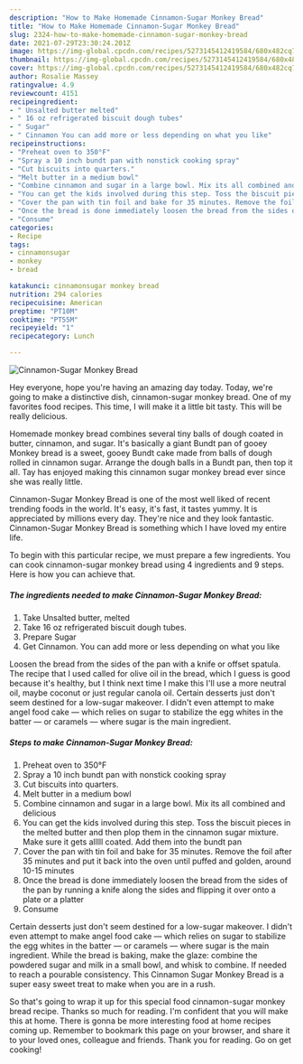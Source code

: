 ```yaml
---
description: "How to Make Homemade Cinnamon-Sugar Monkey Bread"
title: "How to Make Homemade Cinnamon-Sugar Monkey Bread"
slug: 2324-how-to-make-homemade-cinnamon-sugar-monkey-bread
date: 2021-07-29T23:30:24.201Z
image: https://img-global.cpcdn.com/recipes/5273145412419584/680x482cq70/cinnamon-sugar-monkey-bread-recipe-main-photo.jpg
thumbnail: https://img-global.cpcdn.com/recipes/5273145412419584/680x482cq70/cinnamon-sugar-monkey-bread-recipe-main-photo.jpg
cover: https://img-global.cpcdn.com/recipes/5273145412419584/680x482cq70/cinnamon-sugar-monkey-bread-recipe-main-photo.jpg
author: Rosalie Massey
ratingvalue: 4.9
reviewcount: 4151
recipeingredient:
- " Unsalted butter melted"
- " 16 oz refrigerated biscuit dough tubes"
- " Sugar"
- " Cinnamon You can add more or less depending on what you like"
recipeinstructions:
- "Preheat oven to 350°F"
- "Spray a 10 inch bundt pan with nonstick cooking spray"
- "Cut biscuits into quarters."
- "Melt butter in a medium bowl"
- "Combine cinnamon and sugar in a large bowl. Mix its all combined and delicious"
- "You can get the kids involved during this step. Toss the biscuit pieces in the melted butter and then plop them in the cinnamon sugar mixture. Make sure it gets alllll coated. Add them into the bundt pan"
- "Cover the pan with tin foil and bake for 35 minutes. Remove the foil after 35 minutes and put it back into the oven until puffed and golden, around 10-15 minutes"
- "Once the bread is done immediately loosen the bread from the sides of the pan by running a knife along the sides and flipping it over onto a plate or a platter"
- "Consume"
categories:
- Recipe
tags:
- cinnamonsugar
- monkey
- bread

katakunci: cinnamonsugar monkey bread 
nutrition: 294 calories
recipecuisine: American
preptime: "PT10M"
cooktime: "PT55M"
recipeyield: "1"
recipecategory: Lunch

---
```



![Cinnamon-Sugar Monkey Bread](https://img-global.cpcdn.com/recipes/5273145412419584/680x482cq70/cinnamon-sugar-monkey-bread-recipe-main-photo.jpg)

Hey everyone, hope you're having an amazing day today. Today, we're going to make a distinctive dish, cinnamon-sugar monkey bread. One of my favorites food recipes. This time, I will make it a little bit tasty. This will be really delicious.

Homemade monkey bread combines several tiny balls of dough coated in butter, cinnamon, and sugar. It&#39;s basically a giant Bundt pan of gooey Monkey bread is a sweet, gooey Bundt cake made from balls of dough rolled in cinnamon sugar. Arrange the dough balls in a Bundt pan, then top it all. Tay has enjoyed making this cinnamon sugar monkey bread ever since she was really little.

Cinnamon-Sugar Monkey Bread is one of the most well liked of recent trending foods in the world. It's easy, it's fast, it tastes yummy. It is appreciated by millions every day. They're nice and they look fantastic. Cinnamon-Sugar Monkey Bread is something which I have loved my entire life.


To begin with this particular recipe, we must prepare a few ingredients. You can cook cinnamon-sugar monkey bread using 4 ingredients and 9 steps. Here is how you can achieve that.

<!--inarticleads1-->

##### The ingredients needed to make Cinnamon-Sugar Monkey Bread:

1. Take  Unsalted butter, melted
1. Take  16 oz refrigerated biscuit dough tubes.
1. Prepare  Sugar
1. Get  Cinnamon. You can add more or less depending on what you like


Loosen the bread from the sides of the pan with a knife or offset spatula. The recipe that I used called for olive oil in the bread, which I guess is good because it&#39;s healthy, but I think next time I make this I&#39;ll use a more neutral oil, maybe coconut or just regular canola oil. Certain desserts just don&#39;t seem destined for a low-sugar makeover. I didn&#39;t even attempt to make angel food cake — which relies on sugar to stabilize the egg whites in the batter — or caramels — where sugar is the main ingredient. 

<!--inarticleads2-->

##### Steps to make Cinnamon-Sugar Monkey Bread:

1. Preheat oven to 350°F
1. Spray a 10 inch bundt pan with nonstick cooking spray
1. Cut biscuits into quarters.
1. Melt butter in a medium bowl
1. Combine cinnamon and sugar in a large bowl. Mix its all combined and delicious
1. You can get the kids involved during this step. Toss the biscuit pieces in the melted butter and then plop them in the cinnamon sugar mixture. Make sure it gets alllll coated. Add them into the bundt pan
1. Cover the pan with tin foil and bake for 35 minutes. Remove the foil after 35 minutes and put it back into the oven until puffed and golden, around 10-15 minutes
1. Once the bread is done immediately loosen the bread from the sides of the pan by running a knife along the sides and flipping it over onto a plate or a platter
1. Consume


Certain desserts just don&#39;t seem destined for a low-sugar makeover. I didn&#39;t even attempt to make angel food cake — which relies on sugar to stabilize the egg whites in the batter — or caramels — where sugar is the main ingredient. While the bread is baking, make the glaze: combine the powdered sugar and milk in a small bowl, and whisk to combine. If needed to reach a pourable consistency. This Cinnamon Sugar Monkey Bread is a super easy sweet treat to make when you are in a rush. 

So that's going to wrap it up for this special food cinnamon-sugar monkey bread recipe. Thanks so much for reading. I'm confident that you will make this at home. There is gonna be more interesting food at home recipes coming up. Remember to bookmark this page on your browser, and share it to your loved ones, colleague and friends. Thank you for reading. Go on get cooking!
